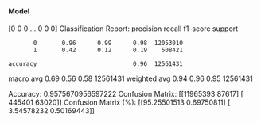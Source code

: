 #### Model
[0 0 0 ... 0 0 0]
Classification Report:
              precision    recall  f1-score   support

           0       0.96      0.99      0.98  12053010
           1       0.42      0.12      0.19    508421

    accuracy                           0.96  12561431
   macro avg       0.69      0.56      0.58  12561431
weighted avg       0.94      0.96      0.95  12561431

Accuracy: 0.9575670956597222
Confusion Matrix:
[[11965393    87617]
 [  445401    63020]]
Confusion Matrix (%):
[[95.25501513  0.69750811]
 [ 3.54578232  0.50169443]]
